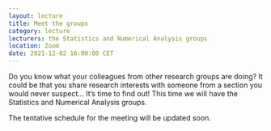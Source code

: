 ```yaml
---
layout: lecture
title: Meet the groups
category: lecture
lecturers: the Statistics and Numerical Analysis groups
location: Zoom
date: 2021-12-02 16:00:00 CET
---
```


Do you know what your colleagues from other research groups are doing? It could be that you share research interests with someone from a section you would never suspect… It’s time to find out! This time we will have the Statistics and Numerical Analysis groups.

The tentative schedule for the meeting will be updated soon. 


